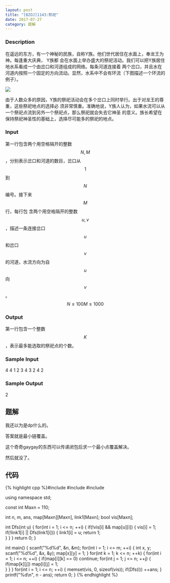```yaml
---
layout: post
title: "[BZOJ]1143:祭祀"
date: 2017-07-27
category: 题解
---
```

### Description
在遥远的东方，有一个神秘的民族，自称Y族。他们世代居住在水面上，奉龙王为神。每逢重大庆典， Y族都
会在水面上举办盛大的祭祀活动。我们可以把Y族居住地水系看成一个由岔口和河道组成的网络。每条河道连接着
两个岔口，并且水在河道内按照一个固定的方向流动。显然，水系中不会有环流（下图描述一个环流的例子）。

![](http://www.lydsy.com/JudgeOnline/images/1143.jpg)

由于人数众多的原因，Y族的祭祀活动会在多个岔口上同时举行。出于对龙王的尊重，这些祭祀地点的选择必
须非常慎重。准确地说，Y族人认为，如果水流可以从一个祭祀点流到另外一个祭祀点，那么祭祀就会失去它神圣
的意义。族长希望在保持祭祀神圣性的基础上，选择尽可能多的祭祀的地点。
### Input
第一行包含两个用空格隔开的整数$$N,M$$，分别表示岔口和河道的数目，岔口从$$1$$到$$N$$编号。接下来$$M$$行，每行包
含两个用空格隔开的整数$$u,v$$，描述一条连接岔口$$u$$和岔口$$v$$的河道，水流方向为自$$u$$向$$v$$。 $$N ≤ 100 M ≤ 1000$$
### Output
第一行包含一个整数$$K$$，表示最多能选取的祭祀点的个数。
### Sample Input
4 4
1 2
3 4
3 2
4 2
### Sample Output
2
## 题解
我还以为是dp什么的。

答案就是最小链覆盖。

这个奇奇gaygay的东西可以传递闭包后求一个最小点覆盖解决。

然后就没了。
## 代码
{% highlight cpp %}#include <cstdio>
#include <cstring>
#include <iostream>

using namespace std;

const int Maxn = 110;

int n, m, ans, map[Maxn][Maxn], link1[Maxn];
bool vis[Maxn];

int Dfs(int u) {
	for(int i = 1; i <= n; ++i) {
		if(!vis[i] && map[u][i]) {
			vis[i] = 1;
			if(!link1[i] || Dfs(link1[i])) {
				link1[i] = u;
				return 1;	
			}
		}
	}
	return 0;
}

int main() {
	scanf("%d%d", &n, &m);
	for(int i = 1; i <= m; ++i) {
		int x, y; scanf("%d%d", &x, &y);
		map[x][y] = 1;
	}
	for(int k = 1; k <= n; ++k) {
		for(int i = 1; i <= n; ++i) {
			if(map[i][k] == 0) continue;
			for(int j = 1; j <= n; ++j) {
				if(map[k][j]) map[i][j] = 1;	
			}
		}
	}
	for(int i = 1; i <= n; ++i) {
		memset(vis, 0, sizeof(vis));
		if(Dfs(i)) ++ans;
	}
	printf("%d\n", n - ans);
	return 0;
}
{% endhighlight %}
